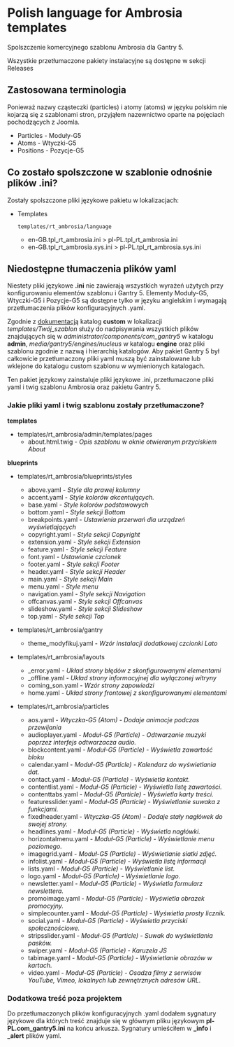 # Polish language for Ambrosia templates

Spolszczenie komercyjnego szablonu Ambrosia dla Gantry 5.

Wszystkie przetłumaczone pakiety instalacyjne są dostępne w sekcji Releases

## Zastosowana terminologia

Ponieważ nazwy cząsteczki (particles) i atomy (atoms) w języku polskim nie kojarzą się z szablonami stron, przyjąłem nazewnictwo oparte na pojęciach pochodzących z Joomla.

* Particles - Moduły-G5
* Atoms - Wtyczki-G5
* Positions - Pozycje-G5

## Co zostało spolszczone w szablonie odnośnie plików .ini?

Zostały spolszczone pliki językowe pakietu w lokalizacjach:

* Templates

  `templates/rt_ambrosia/language`

  * en-GB.tpl_rt_ambrosia.ini > pl-PL.tpl_rt_ambrosia.ini
  * en-GB.tpl_rt_ambrosia.sys.ini > pl-PL.tpl_rt_ambrosia.sys.ini

## Niedostępne tłumaczenia plików yaml

Niestety pliki językowe **.ini** nie zawierają wszystkich wyrażeń użytych przy konfigurowaniu elementów szablonu i Gantry 5. Elementy Moduły-G5, Wtyczki-G5 i Pozycje-G5 są dostępne tylko w języku angielskim i wymagają przetłumaczenia plików konfiguracyjnych .yaml.

Zgodnie z [dokumentacją](https://docs.gantry.org/gantry5/advanced/customizing-theme-files#theme-directory-matrix) katalog **custom** w lokalizacji *templates/Twój_szablon* służy do nadpisywania wszystkich plików znajdujących się w *administrator/components/com_gantry5* w katalogu **admin**, *media/gantry5/engines/nucleus* w katalogu **engine** oraz pliki szablonu zgodnie z nazwą i hierarchią katalogów. Aby pakiet Gantry 5 był całkowicie przetłumaczony pliki yaml muszą być zainstalowane lub wklejone do katalogu custom szablonu w wymienionych katalogach.

Ten pakiet językowy zainstaluje pliki językowe .ini, przetłumaczone pliki yaml i twig szablonu Ambrosia oraz pakietu Gantry 5.

### Jakie pliki yaml i twig szablonu zostały przetłumaczone?

**templates**

* templates/rt_ambrosia/admin/templates/pages
  * about.html.twig - *Opis szablonu w oknie otwieranym przyciskiem About*

**blueprints**

* templates/rt_ambrosia/blueprints/styles
  * above.yaml - *Style dla prawej kolumny*
  * accent.yaml - *Style kolorów akcentujących.*
  * base.yaml - *Style kolorów podstawowych*
  * bottom.yaml - *Style sekcji Bottom*
  * breakpoints.yaml - *Ustawienia przerwań dla urządzeń wyświetlających*
  * copyright.yaml - *Style sekcji Copyright*
  * extension.yaml - *Style sekcji Extension*
  * feature.yaml - *Style sekcji Feature*
  * font.yaml - *Ustawianie czcionek*
  * footer.yaml - *Style sekcji Footer*
  * header.yaml - *Style sekcji Header*
  * main.yaml - *Style sekcji Main*
  * menu.yaml - *Style menu*
  * navigation.yaml - *Style sekcji Navigation*
  * offcanvas.yaml - *Style sekcji Offcanvas*
  * slideshow.yaml - *Style sekcji Slideshow*
  * top.yaml - *Style sekcji Top*

* templates/rt_ambrosia/gantry
  * theme_modyfikuj.yaml - *Wzór instalacji dodatkowej czcionki Lato*

* templates/rt_ambrosia/layouts
  * _error.yaml - *Układ strony błędów z skonfigurowanymi elementami*
  * _offline.yaml - *Układ strony informacyjnej dla wyłączonej witryny*
  * coming_son.yaml - *Wzór strony zapowiedzi*
  * home.yaml - *Układ strony frontowej z skonfigurowanymi elementami*

* templates/rt_ambrosia/particles
  * aos.yaml - *Wtyczka-G5 (Atom) - Dodaje animacje podczas przewijania*
  * audioplayer.yaml - *Moduł-G5 (Particle) - Odtwarzanie muzyki poprzez interfejs odtwarzacza audio.*
  * blockcontent.yaml - *Moduł-G5 (Particle) - Wyświetla zawartość bloku*
  * calendar.yaml - *Moduł-G5 (Particle) - Kalendarz do wyświetlania dat.*
  * contact.yaml - *Moduł-G5 (Particle) - Wyświetla kontakt.*
  * contentlist.yaml - *Moduł-G5 (Particle) - Wyświetla listę zawartości.*
  * contenttabs.yaml - *Moduł-G5 (Particle) - Wyświetla karty treści.*
  * featuresslider.yaml - *Moduł-G5 (Particle) - Wyświetlanie suwaka z funkcjami.*
  * fixedheader.yaml - *Wtyczka-G5 (Atom) - Dodaje stały nagłówek do swojej strony.*
  * headlines.yaml - *Moduł-G5 (Particle) - Wyświetla nagłówki.*
  * horizontalmenu.yaml - *Moduł-G5 (Particle) - Wyświetlanie menu poziomego.*
  * imagegrid.yaml - *Moduł-G5 (Particle) - Wyświetlanie siatki zdjęć.*
  * infolist.yaml - *Moduł-G5 (Particle) - Wyświetla listę informacji*
  * lists.yaml - *Moduł-G5 (Particle) - Wyświetlanie list.*
  * logo.yaml - *Moduł-G5 (Particle) - Wyświetlanie logo.*
  * newsletter.yaml - *Moduł-G5 (Particle) - Wyświetla formularz newslettera.*
  * promoimage.yaml - *Moduł-G5 (Particle) - Wyświetla obrazek promocyjny.*
  * simplecounter.yaml - *Moduł-G5 (Particle) - Wyświetla prosty licznik.*
  * social.yaml - *Moduł-G5 (Particle) - Wyświetla przyciski społecznościowe.*
  * stripsslider.yaml - *Moduł-G5 (Particle) - Suwak do wyświetlania pasków.*
  * swiper.yaml - *Moduł-G5 (Particle) - Karuzela JS*
  * tabimage.yaml - *Moduł-G5 (Particle) - Wyświetlanie obrazów w kartach.*
  * video.yaml - *Moduł-G5 (Particle) - Osadza filmy z serwisów YouTube, Vimeo, lokalnych lub zewnętrznych adresów URL.*

### Dodatkowa treść poza projektem

Do przetłumaczonych plików konfiguracyjnych .yaml dodałem sygnatury językowe dla których treść znajduje się w głównym pliku językowym  **pl-PL.com_gantry5.ini** na końcu arkusza. Sygnatury umieściłem w **_info** i **_alert** plików yaml.

